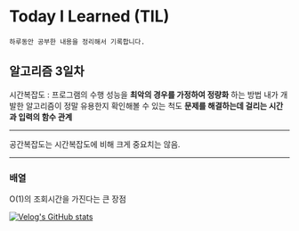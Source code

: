 # Today I Learned (TIL)
    하루동안 공부한 내용을 정리해서 기록합니다.
## 알고리즘 3일차
시간복잡도 : 프로그램의 수행 성능을 **최악의 경우를 가정하여 정량화** 하는 방법
내가 개발한 알고리즘이 정말 유용한지 확인해볼 수 있는 척도 **문제를 해결하는데 걸리는 시간과 입력의 함수 관계**
<hr>
공간복잡도는 시간복잡도에 비해 크게 중요치는 않음.
<hr>

### 배열 
O(1)의 조회시간을 가진다는 큰 장점


[![Velog's GitHub stats](https://velog-readme-stats.vercel.app/api?name=kisyam)](https://github.com/eungyeole/velog-readme-stats)
